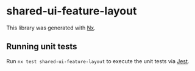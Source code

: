 # shared-ui-feature-layout

This library was generated with [Nx](https://nx.dev).

## Running unit tests

Run `nx test shared-ui-feature-layout` to execute the unit tests via [Jest](https://jestjs.io).
